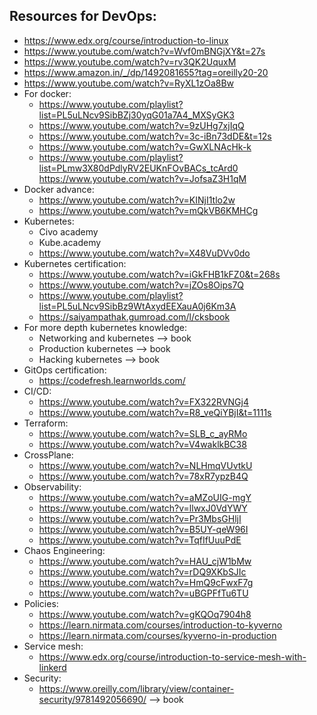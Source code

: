 ## Resources for DevOps:

- https://www.edx.org/course/introduction-to-linux
- https://www.youtube.com/watch?v=Wvf0mBNGjXY&t=27s
- https://www.youtube.com/watch?v=rv3QK2UquxM
- https://www.amazon.in/_/dp/1492081655?tag=oreilly20-20
- https://www.youtube.com/watch?v=RyXL1zOa8Bw
- For docker:
    - https://www.youtube.com/playlist?list=PL5uLNcv9SibBZj30yqG01a7A4_MXSyGK3
    - https://www.youtube.com/watch?v=9zUHg7xjIqQ
    - https://www.youtube.com/watch?v=3c-iBn73dDE&t=12s
    - https://www.youtube.com/watch?v=GwXLNAcHk-k
    - https://www.youtube.com/playlist?list=PLmw3X80dPdlyRV2EUKnFOvBACs_tcArd0
    https://www.youtube.com/watch?v=JofsaZ3H1qM
- Docker advance:
    - https://www.youtube.com/watch?v=KINjI1tlo2w
    - https://www.youtube.com/watch?v=mQkVB6KMHCg
- Kubernetes:
    - Civo academy
    - Kube.academy
    - https://www.youtube.com/watch?v=X48VuDVv0do
- Kubernetes certification:
    - https://www.youtube.com/watch?v=iGkFHB1kFZ0&t=268s
    - https://www.youtube.com/watch?v=jZOs8Oips7Q
    - https://www.youtube.com/playlist?list=PL5uLNcv9SibBz9WtAxydEEXauA0j6Km3A
    - https://saiyampathak.gumroad.com/l/cksbook
- For more depth kubernetes knowledge:
    - Networking and kubernetes --> book
    - Production kubernetes --> book
    - Hacking kubernetes --> book
- GitOps certification:
    - https://codefresh.learnworlds.com/
- CI/CD:
    - https://www.youtube.com/watch?v=FX322RVNGj4
    - https://www.youtube.com/watch?v=R8_veQiYBjI&t=1111s
- Terraform:
    - https://www.youtube.com/watch?v=SLB_c_ayRMo
    - https://www.youtube.com/watch?v=V4waklkBC38
- CrossPlane:
    - https://www.youtube.com/watch?v=NLHmqVUvtkU
    - https://www.youtube.com/watch?v=78xR7ypzB4Q
- Observability:
    - https://www.youtube.com/watch?v=aMZoUIG-mgY
    - https://www.youtube.com/watch?v=llwxJ0VdYWY
    - https://www.youtube.com/watch?v=Pr3MbsGHljI
    - https://www.youtube.com/watch?v=B5UY-qeW96I
    - https://www.youtube.com/watch?v=TqfIfUuuPdE
- Chaos Engineering:
    - https://www.youtube.com/watch?v=HAU_cjW1bMw
    - https://www.youtube.com/watch?v=rDQ9XKbSJIc
    - https://www.youtube.com/watch?v=HmQ9cFwxF7g
    - https://www.youtube.com/watch?v=uBGPFfTu6TU
- Policies:
    - https://www.youtube.com/watch?v=gKQOq7904h8
    - https://learn.nirmata.com/courses/introduction-to-kyverno
    - https://learn.nirmata.com/courses/kyverno-in-production
- Service mesh:
    - https://www.edx.org/course/introduction-to-service-mesh-with-linkerd
- Security:
    - https://www.oreilly.com/library/view/container-security/9781492056690/ --> book